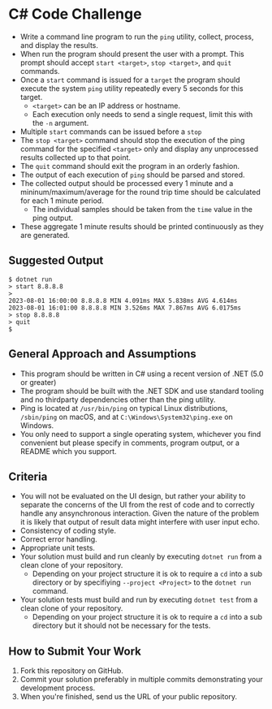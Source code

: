 # C# Code Challenge

* Write a command line program to run the `ping` utility, collect, process, and display the results.
* When run the program should present the user with a prompt. This prompt should accept `start <target>`, `stop <target>`, and `quit` commands.
* Once a `start` command is issued for a `target` the program should execute the system `ping` utility repeatedly every 5 seconds for this target.
    * `<target>` can be an IP address or hostname.
    * Each execution only needs to send a single request, limit this with the `-n` argument.
* Multiple `start` commands can be issued before a `stop`
* The `stop <target>` command should stop the execution of the ping command for the specified `<target>` only and display any unprocessed results collected up to that point.
* The `quit` command should exit the program in an orderly fashion.
* The output of each execution of `ping` should be parsed and stored.
* The collected output should be processed every 1 minute and a mininum/maximum/average for the round trip time should be calculated for each 1 minute period.
  * The individual samples should be taken from the `time` value in the ping output.
* These aggregate 1 minute results should be printed continuously as they are generated.

## Suggested Output

```
$ dotnet run
> start 8.8.8.8
> 
2023-08-01 16:00:00 8.8.8.8 MIN 4.091ms MAX 5.838ms AVG 4.614ms
2023-08-01 16:01:00 8.8.8.8 MIN 3.526ms MAX 7.867ms AVG 6.0175ms
> stop 8.8.8.8
> quit
$ 
```

## General Approach and Assumptions

* This program should be written in C# using a recent version of .NET (5.0 or greater)
* The program should be built with the .NET SDK and use standard tooling and no thirdparty dependencies other than the ping utility.
* Ping is located at `/usr/bin/ping` on typical Linux distributions, `/sbin/ping` on macOS, and at `C:\Windows\System32\ping.exe` on Windows.
* You only need to support a single operating system, whichever you find convenient but please specify in comments, program output, or a README which you support.

## Criteria

* You will not be evaluated on the UI design, but rather your ability to separate the concerns of the UI from the rest of code and to correctly handle any ansynchronous interaction. Given the nature of the problem it is likely that output of result data might interfere with user input echo.
* Consistency of coding style.
* Correct error handling.
* Appropriate unit tests.
* Your solution must build and run cleanly by executing `dotnet run` from a clean clone of your repository. 
    * Depending on your project structure it is ok to require a `cd` into a sub directory or by specifiying `--project <Project>` to the `dotnet run` command.
* Your solution tests must build and run by executing `dotnet test` from a clean clone of your repository.
    * Depending on your project structure it is ok to require a `cd` into a sub directory but it should not be necessary for the tests.

## How to Submit Your Work

1. Fork this repository on GitHub.
2. Commit your solution preferably in multiple commits demonstrating your development process.
3. When you're finished, send us the URL of your public repository.